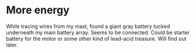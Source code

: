# More energy

While tracing wires from my mast, found a giant gray battery tucked underneath my main battery array.  Seems to be connected.  Could be starter battery for the motor or some other kind of lead-acid treasure.  Will find out later.

